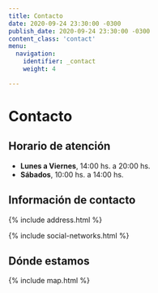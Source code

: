 ```yaml
---
title: Contacto
date: 2020-09-24 23:30:00 -0300
publish_date: 2020-09-24 23:30:00 -0300
content_class: 'contact'
menu:
  navigation:
    identifier: _contact
    weight: 4

---
```

# Contacto
## Horario de atención

- **Lunes a Viernes**, 14:00 hs. a 20:00 hs.
- **Sábados**, 10:00 hs. a 14:00 hs.

## Información de contacto
{% include address.html %}

{% include social-networks.html %}

## Dónde estamos
{% include map.html %}
